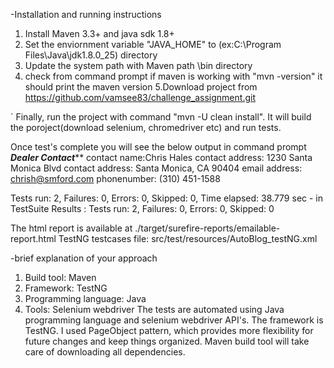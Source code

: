 -Installation and running instructions
  1. Install Maven 3.3+ and java sdk 1.8+
  2. Set the enviornment variable "JAVA_HOME" to (ex:C:\Program Files\Java\jdk1.8.0_25) directory
  3. Update the system path with Maven path \bin directory
  4. check from command prompt if maven is working with "mvn -version" it should print the maven version
  5.Download project from https://github.com/vamsee83/challenge_assignment.git

` Finally, run the project with command "mvn -U clean install". It will build the poroject(download selenium, chromedriver etc) and     run tests.

  Once test's complete you will see the below output in command prompt *******Dealer Contact********* contact name:Chris Hales contact address: 1230 Santa Monica Blvd contact address: Santa Monica, CA 90404 email address: chrish@smford.com phonenumber: (310) 451-1588

  Tests run: 2, Failures: 0, Errors: 0, Skipped: 0, Time elapsed: 38.779 sec - in TestSuite Results : Tests run: 2, Failures: 0, Errors: 0, Skipped: 0

  The html report is available at ./target/surefire-reports/emailable-report.html 
  TestNG testcases file: src/test/resources/AutoBlog_testNG.xml
 
-brief explanation of your approach
 1. Build tool: Maven
 2. Framework: TestNG
 3. Programming language: Java
 4. Tools: Selenium webdriver 
 The tests are automated using Java programming language and selenium webdriver API's. The framework is TestNG. I used PageObject pattern, which provides more flexibility for future changes and keep things organized. Maven build tool will take care of downloading all dependencies.

